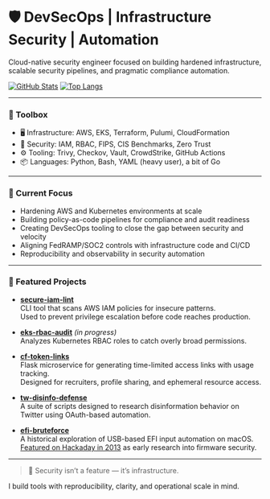 # 🛡️ DevSecOps | Infrastructure Security | Automation

Cloud-native security engineer focused on building hardened infrastructure, scalable security pipelines, and pragmatic compliance automation.

[![GitHub Stats](https://github-readme-stats.vercel.app/api?username=rivassec&show_icons=true&hide_title=true&hide_border=true&count_private=true)](https://github.com/rivassec)
[![Top Langs](https://github-readme-stats.vercel.app/api/top-langs/?username=rivassec&layout=compact&hide_border=true)](https://github.com/rivassec)

---

### 🧰 Toolbox

- 🖥️ Infrastructure: AWS, EKS, Terraform, Pulumi, CloudFormation
- 🔐 Security: IAM, RBAC, FIPS, CIS Benchmarks, Zero Trust
- ⚙️ Tooling: Trivy, Checkov, Vault, CrowdStrike, GitHub Actions
- 📦 Languages: Python, Bash, YAML (heavy user), a bit of Go

---

### 🚧 Current Focus

- Hardening AWS and Kubernetes environments at scale  
- Building policy-as-code pipelines for compliance and audit readiness  
- Creating DevSecOps tooling to close the gap between security and velocity  
- Aligning FedRAMP/SOC2 controls with infrastructure code and CI/CD  
- Reproducibility and observability in security automation

---

### 📌 Featured Projects

- **[secure-iam-lint](https://github.com/rivassec/secure-iam-lint)**  
  CLI tool that scans AWS IAM policies for insecure patterns.  
  Used to prevent privilege escalation before code reaches production.

- **[eks-rbac-audit](https://github.com/rivassec/eks-rbac-audit)** *(in progress)*  
  Analyzes Kubernetes RBAC roles to catch overly broad permissions.

- **[cf-token-links](https://github.com/rivassec/cf-token-links)**  
  Flask microservice for generating time-limited access links with usage tracking.  
  Designed for recruiters, profile sharing, and ephemeral resource access.

- **[tw-disinfo-defense](https://github.com/rivassec/tw-disinfo-defense)**  
  A suite of scripts designed to research disinformation behavior on Twitter using OAuth-based automation.

- **[efi-bruteforce](https://github.com/rivassec/efi-bruteforce)**  
  A historical exploration of USB-based EFI input automation on macOS.  
  [Featured on Hackaday in 2013](https://hackaday.com/2013/02/26/mac-efi-pin-lock-brute-force-attack-unsuccessful/) as early research into firmware security.

---

> 🧭 Security isn’t a feature — it’s infrastructure.

I build tools with reproducibility, clarity, and operational scale in mind.
